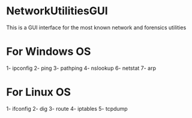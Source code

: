 # NetworkUtilitiesGUI
This is a GUI interface for the most known network and forensics utilities 

# For Windows OS
1- ipconfig
2- ping
3- pathping
4- nslookup
6- netstat
7- arp


# For Linux OS
1- ifconfig
2- dig
3- route
4- iptables 
5- tcpdump
